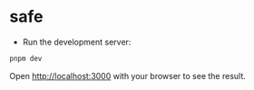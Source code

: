 # safe

- Run the development server:

```bash
pnpm dev
```

Open [http://localhost:3000](http://localhost:3000) with your browser to see the result.

